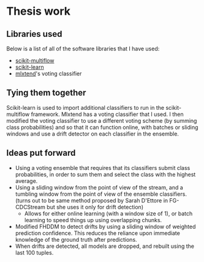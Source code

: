 # Thesis work

## Libraries used
Below is a list of all of the software libraries that I have used:
- [scikit-multiflow](https://github.com/scikit-multiflow/scikit-multiflow) 
- [scikit-learn](http://scikit-learn.org/stable/)
- [mlxtend](https://github.com/rasbt/mlxtend)'s voting classifier

## Tying them together
Scikit-learn is used to import additional classifiers to run in the scikit-multiflow framework.
Mlxtend has a voting classifier that I used.
I then modified the voting classifier to use a different voting scheme (by summing class probabilities) and so that it can function online, with batches or sliding windows and use a drift detector on each classifier in the ensemble.

## Ideas put forward
- Using a voting ensemble that requires that its classifiers submit class probabilities, in order to sum them and select the class with the highest average.
- Using a sliding window from the point of view of the stream, and a tumbling window from the point of view of the ensemble classifiers. (turns out to be same method proposed by Sarah D'Ettore in FG-CDCStream but she uses it only for drift detection)
    - Allows for either online learning (with a window size of 1), or batch learning to speed things up using overlapping chunks.
- Modified FHDDM to detect drifts by using a sliding window of weighted prediction confidence. This reduces the reliance upon immediate knowledge of the ground truth after predictions.
- When drifts are detected, all models are dropped, and rebuilt using the last 100 tuples.